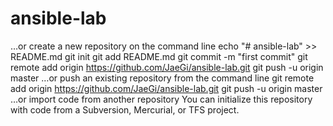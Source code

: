 # ansible-lab
…or create a new repository on the command line
 echo "# ansible-lab" >> README.md
git init
git add README.md
git commit -m "first commit"
git remote add origin https://github.com/JaeGi/ansible-lab.git
git push -u origin master
…or push an existing repository from the command line
 git remote add origin https://github.com/JaeGi/ansible-lab.git
git push -u origin master
…or import code from another repository
You can initialize this repository with code from a Subversion, Mercurial, or TFS project.
